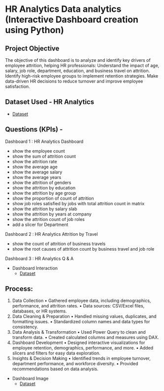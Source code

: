 # HR Analytics Data analytics (Interactive Dashboard creation using Python)
## Project Objective
The objective of this dashboard is to analyze and identify key drivers of employee attrition, helping HR professionals:
Understand the impact of age, salary, job role, department, education, and business travel on attrition.
Identify high-risk employee groups to implement retention strategies.
Make data-driven HR decisions to reduce turnover and improve employee satisfaction.

## Dataset Used - HR Analytics
- <a href="https://github.com/nehaS785/Power-BI-Dashboard-Project/blob/main/HR_Analytics.csv">Dataset<a>

## Questions  (KPIs) -

Dashboard 1 : HR Analytics Dashboard
- show the employee count
- show the sum of attrition count
- show the attrition rate 
- show the average age 
- show the average salary
- show the average years
- show the attrition of genders
- show the attrition by education
- show the attrition by age group
- show the proportion of count of attrition
- show job roles satisfied by jobs with total attrition count in matrix
- show the attrition by salary slab
- show the attrition by years at company
- show the attrition count of job roles
- add a slicer for Department

Dashboard 2 : HR Analytics Attrition by Travel
- show the count of attrition of business travels
- show the root causes of attrition count  by business travel and job role
  
Dashboard 3 : HR Analytics Q & A


- Dashboard Interaction
  - <a href="https://github.com/nehaS785/Power-BI-Dashboard-Project/blob/main/HR%20Analytics%20Dashboard.pdf">Dataset<a>

## Process:
1. Data Collection
•	Gathered employee data, including demographics, performance, and attrition rates.
•	Data sources: CSV/Excel files, databases, or HR systems.
2. Data Cleaning & Preparation
•	Handled missing values, duplicates, and formatting issues.
•	Standardized column names and data types for consistency.
3. Data Analysis & Transformation
•	Used Power Query to clean and transform data.
•	Created calculated columns and measures using DAX.
4. Dashboard Development
•	Designed interactive visualizations for employee retention, demographics, performance, and more.
•	Added slicers and filters for easy data exploration.
5. Insights & Decision Making
•	Identified trends in employee turnover, department performance, and workforce diversity.
•	Provided recommendations based on data analysis.

- Dashboard Image
  - <a href="https://github.com/nehaS785/Power-BI-Dashboard-Project/blob/main/HR%20Analytics%20Dashboard.pdf">Dataset<a>

